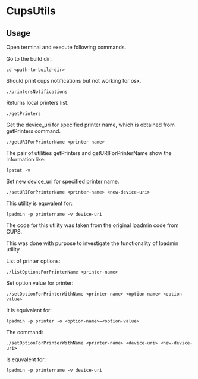 # CupsUtils

## Usage

Open terminal and execute following commands.

Go to the build dir:
```
cd <path-to-build-dir>
```


Should print cups notifications but not working for osx.
```
./printersNotifications
```


Returns local printers list.
```
./getPrinters
```


Get the device_uri for specified printer name, which is obtained from getPrinters command.
```
./getURIForPrinterName <printer-name>
```


The pair of utilities getPrinters and getURIForPrinterName show the information like:
```
lpstat -v
``` 


Set new device_uri for specified printer name.
```
./setURIForPrinterName <printer-name> <new-device-uri>
```

This utility is equvalent for:
```
lpadmin -p printername -v device-uri
```

The code for this utility was taken from the original lpadmin code from CUPS.

This was done with purpose to investigate the functionality of lpadmin utility.



List of printer options:
```
./listOptionsForPrinterName <printer-name>
```



Set option value for printer:
```
./setOptionForPrinterWithName <printer-name> <option-name> <option-value>
```
It is equivalent for:
```
lpadmin -p printer -o <option-name>=<option-value>

```
The command:
```
./setOptionForPrinterWithName <printer-name> <device-uri> <new-device-uri>
```
Is equvalent for:
```
lpadmin -p printername -v device-uri
```

